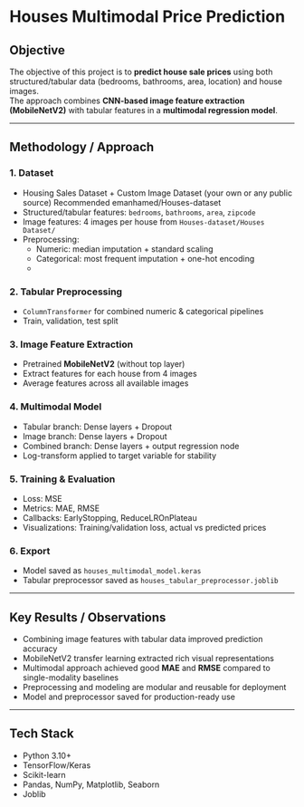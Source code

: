 # Houses Multimodal Price Prediction

## Objective
The objective of this project is to **predict house sale prices** using both structured/tabular data (bedrooms, bathrooms, area, location) and house images.  
The approach combines **CNN-based image feature extraction (MobileNetV2)** with tabular features in a **multimodal regression model**.  

---

## Methodology / Approach

### 1. Dataset
- Housing Sales Dataset + Custom Image Dataset (your own or any public source) Recommended emanhamed/Houses-dataset
- Structured/tabular features: `bedrooms`, `bathrooms`, `area`, `zipcode`  
- Image features: 4 images per house from `Houses-dataset/Houses Dataset/`  
- Preprocessing:
  - Numeric: median imputation + standard scaling  
  - Categorical: most frequent imputation + one-hot encoding
  -  

### 2. Tabular Preprocessing
- `ColumnTransformer` for combined numeric & categorical pipelines  
- Train, validation, test split  

### 3. Image Feature Extraction
- Pretrained **MobileNetV2** (without top layer)  
- Extract features for each house from 4 images  
- Average features across all available images  

### 4. Multimodal Model
- Tabular branch: Dense layers + Dropout  
- Image branch: Dense layers + Dropout  
- Combined branch: Dense layers + output regression node  
- Log-transform applied to target variable for stability  

### 5. Training & Evaluation
- Loss: MSE  
- Metrics: MAE, RMSE  
- Callbacks: EarlyStopping, ReduceLROnPlateau  
- Visualizations: Training/validation loss, actual vs predicted prices  

### 6. Export
- Model saved as `houses_multimodal_model.keras`  
- Tabular preprocessor saved as `houses_tabular_preprocessor.joblib`  

---

## Key Results / Observations
- Combining image features with tabular data improved prediction accuracy  
- MobileNetV2 transfer learning extracted rich visual representations  
- Multimodal approach achieved good **MAE** and **RMSE** compared to single-modality baselines  
- Preprocessing and modeling are modular and reusable for deployment  
- Model and preprocessor saved for production-ready use  

---

## Tech Stack
- Python 3.10+  
- TensorFlow/Keras  
- Scikit-learn  
- Pandas, NumPy, Matplotlib, Seaborn  
- Joblib  



